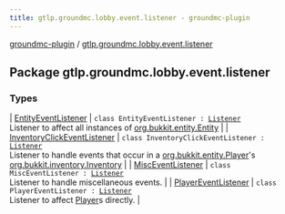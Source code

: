 ```yaml
---
title: gtlp.groundmc.lobby.event.listener - groundmc-plugin
---
```


[groundmc-plugin](../index.html) / [gtlp.groundmc.lobby.event.listener](.)

## Package gtlp.groundmc.lobby.event.listener

### Types

| [EntityEventListener](-entity-event-listener/index.html) | `class EntityEventListener : `[`Listener`](https://hub.spigotmc.org/javadocs/spigot/org/bukkit/event/Listener.html)<br>Listener to affect all instances of [org.bukkit.entity.Entity](https://hub.spigotmc.org/javadocs/spigot/org/bukkit/entity/Entity.html) |
| [InventoryClickEventListener](-inventory-click-event-listener/index.html) | `class InventoryClickEventListener : `[`Listener`](https://hub.spigotmc.org/javadocs/spigot/org/bukkit/event/Listener.html)<br>Listener to handle events that occur in a [org.bukkit.entity.Player](https://hub.spigotmc.org/javadocs/spigot/org/bukkit/entity/Player.html)'s [org.bukkit.inventory.Inventory](https://hub.spigotmc.org/javadocs/spigot/org/bukkit/inventory/Inventory.html) |
| [MiscEventListener](-misc-event-listener/index.html) | `class MiscEventListener : `[`Listener`](https://hub.spigotmc.org/javadocs/spigot/org/bukkit/event/Listener.html)<br>Listener to handle miscellaneous events. |
| [PlayerEventListener](-player-event-listener/index.html) | `class PlayerEventListener : `[`Listener`](https://hub.spigotmc.org/javadocs/spigot/org/bukkit/event/Listener.html)<br>Listener to affect [Player](https://hub.spigotmc.org/javadocs/spigot/org/bukkit/entity/Player.html)s directly. |

